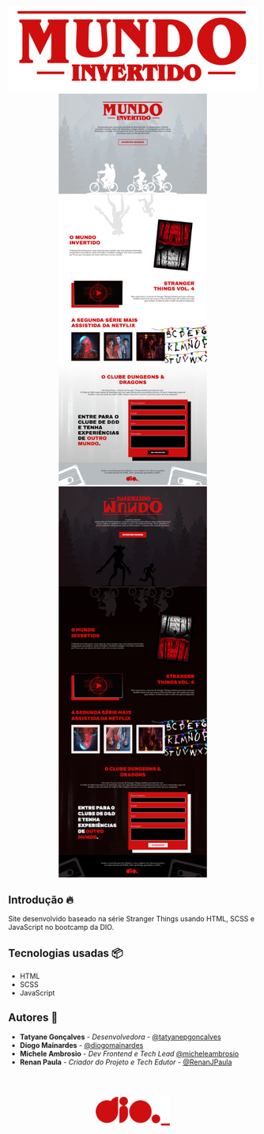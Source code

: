 <img src="./src/images/Logo.png">


<div align="center">
  <img src="./src/images/Preview-Mundo-Normal.png" alt="Mundo Normal" width="300px">
  <img src="./src/images/Preview-Mundo-Invertido.png" alt="Mundo Invertido" width="300px">
</div>

## Introdução 🔥
Site desenvolvido baseado na série Stranger Things usando HTML, SCSS e JavaScript no bootcamp da DIO. 

## Tecnologias usadas 📦
- HTML
- SCSS
- JavaScript

## Autores 👷

- **Tatyane Gonçalves** - *Desenvolvedora* - [@tatyanepgoncalves](https://github.com/tatyanepgoncalves)
- **Diogo Mainardes** - [@diogomainardes](https://github.com/diogomainardes)
- **Michele Ambrosio** - *Dev Frontend e Tech Lead* [@micheleambrosio](https://github.com/micheleambrosio)
- **Renan Paula** - *Criador do Projeto e Tech Edutor* - [@RenanJPaula](https://github.com/RenanJPaula)

<br><br>

<div align="center">
  <img src="./src/images/dio-logo.png" alt="logo da DIO" width="150px">
</div>
